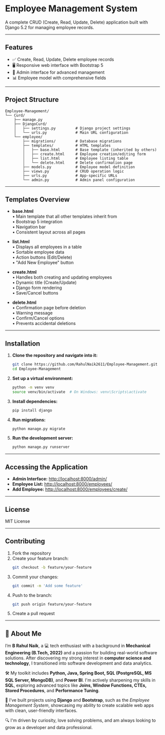 
# Employee Management System

A complete CRUD (Create, Read, Update, Delete) application built with Django 5.2 for managing employee records.

---

## Features
- ✅ Create, Read, Update, Delete employee records  
- 🖥️ Responsive web interface with Bootstrap 5  
- 🔐 Admin interface for advanced management  
- 📊 Employee model with comprehensive fields

---

## Project Structure

```
Employee-Management/
└── Curd/
    ├── manage.py
    ├── DjangoCurd/
    │   ├── settings.py         # Django project settings
    │   └── urls.py             # Main URL configuration
    └── employee/
        ├── migrations/         # Database migrations
        ├── templates/          # HTML templates
        │   ├── base.html       # Base template (inherited by others)
        │   ├── create.html     # Employee creation/editing form
        │   ├── list.html       # Employee listing table
        │   └── delete.html     # Delete confirmation page
        ├── models.py           # Employee model definition
        ├── views.py            # CRUD operation logic
        ├── urls.py             # App-specific URLs
        └── admin.py            # Admin panel configuration
```

---

## Templates Overview

- **base.html**  
  • Main template that all other templates inherit from  
  • Bootstrap 5 integration  
  • Navigation bar  
  • Consistent layout across all pages

- **list.html**  
  • Displays all employees in a table  
  • Sortable employee data  
  • Action buttons (Edit/Delete)  
  • "Add New Employee" button

- **create.html**  
  • Handles both creating and updating employees  
  • Dynamic title (Create/Update)  
  • Django form rendering  
  • Save/Cancel buttons

- **delete.html**  
  • Confirmation page before deletion  
  • Warning message  
  • Confirm/Cancel options  
  • Prevents accidental deletions

---

## Installation
1. **Clone the repository and navigate into it:**
   ```bash
   git clone https://github.com/RahulNaik2611/Employee-Management.git
   cd Employee-Management
   ```
2. **Set up a virtual environment:**
   ```bash
   python -m venv venv
   source venv/bin/activate  # On Windows: venv\Scripts\activate
   ```
3. **Install dependencies:**
   ```bash
   pip install django
   ```
4. **Run migrations:**
   ```bash
   python manage.py migrate
   ```
5. **Run the development server:**
   ```bash
   python manage.py runserver
   ```

---

## Accessing the Application
- **Admin Interface:** [http://localhost:8000/admin/](http://localhost:8000/admin/)
- **Employee List:** [http://localhost:8000/employees/](http://localhost:8000/employees/)
- **Add Employee:** [http://localhost:8000/employees/create/](http://localhost:8000/employees/create/)

---

## License
MIT License

---

## Contributing
1. Fork the repository  
2. Create your feature branch:  
   ```bash
   git checkout -b feature/your-feature
   ```
3. Commit your changes:  
   ```bash
   git commit -m 'Add some feature'
   ```
4. Push to the branch:  
   ```bash
   git push origin feature/your-feature
   ```
5. Create a pull request

---

## 👋 About Me

I’m **B Rahul Naik**, a 💻 tech enthusiast with a background in **Mechanical Engineering (B.Tech, 2022)** and a passion for building real-world software solutions. After discovering my strong interest in **computer science and technology**, I transitioned into software development and data analytics.

🛠️ My toolkit includes **Python, Java, Spring Boot, SQL (PostgreSQL, MS SQL Server, MongoDB)**, and **Power BI**. I'm actively sharpening my skills in **SQL**, exploring advanced topics like **Joins, Window Functions, CTEs, Stored Procedures**, and **Performance Tuning**.

🚀 I’ve built projects using **Django** and **Bootstrap**, such as the *Employee Management System*, showcasing my ability to create scalable web apps with clean, user-friendly interfaces.

🔍 I'm driven by curiosity, love solving problems, and am always looking to grow as a developer and data professional.
```

